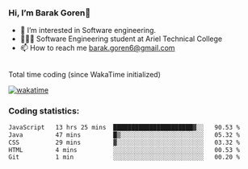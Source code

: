 ###  Hi, I’m Barak Goren👋
- 👀 I’m interested in Software engineering.
- 👨🏼‍🎓 Software Engineering student at Ariel Technical College
- 📫 How to reach me barak.goren6@gmail.com
##
Total time coding (since WakaTime initialized)

[![wakatime](https://wakatime.com/badge/user/5cc5ec80-a806-4ca2-a704-db29274e48cd.svg)](https://wakatime.com/@5cc5ec80-a806-4ca2-a704-db29274e48cd)

   
### Coding statistics:

<!--START_SECTION:waka-->

```txt
JavaScript   13 hrs 25 mins  ██████████████████████▓░░   90.53 %
Java         47 mins         █▒░░░░░░░░░░░░░░░░░░░░░░░   05.32 %
CSS          29 mins         ▓░░░░░░░░░░░░░░░░░░░░░░░░   03.32 %
HTML         4 mins          ░░░░░░░░░░░░░░░░░░░░░░░░░   00.53 %
Git          1 min           ░░░░░░░░░░░░░░░░░░░░░░░░░   00.20 %
```

<!--END_SECTION:waka-->

<!---
barakgoren/barakgoren is a ✨ special ✨ repository because its `README.md` (this file) appears on your GitHub profile.
You can click the Preview link to take a look at your changes.
--->
